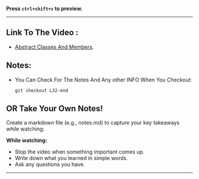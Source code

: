 **Press `ctrl+shift+v` to preview.**

---

## Link To The Video :

- [Abstract Classes And Members](https://www.youtube.com/watch?v=nesuaOpNDWU&list=PLDoPjvoNmBAy532K9M_fjiAmrJ0gkCyLJ&index=32).

## Notes:

- You Can Check For The Notes And Any other INFO When You Checkout:

  ```git
  git checkout L32-end
  ```

## OR Take Your Own Notes!

Create a markdown file (e.g., notes.md) to capture your key takeaways while watching:

**While watching:**

- Stop the video when something important comes up.
- Write down what you learned in simple words.
- Ask any questions you have.

---